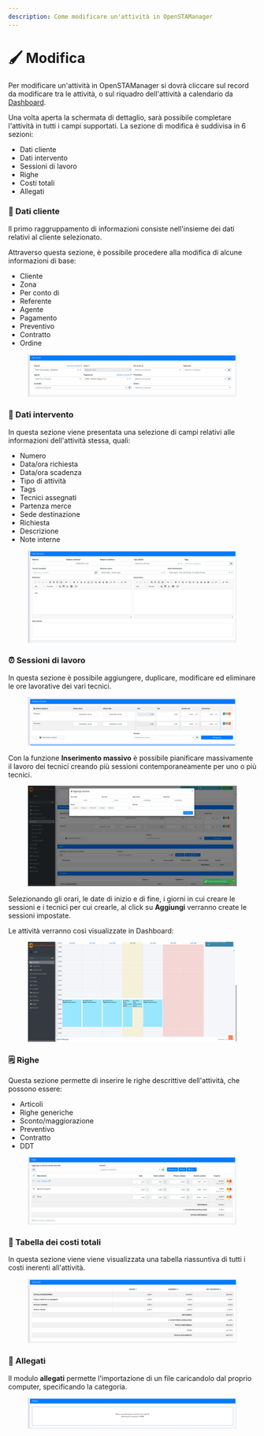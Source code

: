 ```yaml
---
description: Come modificare un'attività in OpenSTAManager
---
```


# 🖌️ Modifica

Per modificare un'attività in OpenSTAManager si dovrà cliccare sul record da modificare tra le attività, o sul riquadro dell'attività a calendario da [Dashboard](../dashboard/).

Una volta aperta la schermata di dettaglio, sarà possibile completare l'attività in tutti i campi supportati. La sezione di modifica è suddivisa in 6 sezioni:

* Dati cliente
* Dati intervento
* Sessioni di lavoro
* Righe
* Costi totali
* Allegati

### 👨 Dati cliente

Il primo raggruppamento di informazioni consiste nell'insieme dei dati relativi al cliente selezionato.

Attraverso questa sezione, è possibile procedere alla modifica di alcune informazioni di base:

* Cliente
* Zona
* Per conto di&#x20;
* Referente
* Agente
* Pagamento
* Preventivo
* Contratto
* Ordine

<figure><img src="../../../.gitbook/assets/immagine (6).png" alt=""><figcaption></figcaption></figure>

### 📖 Dati intervento

In questa sezione viene presentata una selezione di campi relativi alle informazioni dell'attività stessa, quali:

* Numero
* Data/ora richiesta
* Data/ora scadenza
* Tipo di attività
* Tags
* Tecnici assegnati
* Partenza merce
* Sede destinazione
* Richiesta
* Descrizione
* Note interne

<figure><img src="../../../.gitbook/assets/immagine (7).png" alt=""><figcaption></figcaption></figure>

### ⏰ Sessioni di lavoro

In questa sezione è possibile aggiungere, duplicare, modificare ed eliminare le ore lavorative dei vari tecnici.

<figure><img src="../../../.gitbook/assets/immagine (9).png" alt=""><figcaption></figcaption></figure>

Con la funzione **Inserimento massivo** è possibile pianificare massivamente il lavoro dei tecnici creando più sessioni contemporaneamente per uno o più tecnici.

<figure><img src="../../../.gitbook/assets/immagine (11).png" alt=""><figcaption></figcaption></figure>

Selezionando gli orari, le date di inizio e di fine, i giorni in cui creare le sessioni e i tecnici per cui crearle, al click su **Aggiungi** verranno create le sessioni impostate.

Le attività verranno così visualizzate in Dashboard:

<figure><img src="../../../.gitbook/assets/immagine (12).png" alt=""><figcaption></figcaption></figure>

### 🗒️ Righe

Questa sezione permette di inserire le righe descrittive dell'attività, che possono essere:

* Articoli
* Righe generiche
* Sconto/maggiorazione
* Preventivo
* Contratto
* DDT

<figure><img src="../../../.gitbook/assets/immagine (14).png" alt=""><figcaption></figcaption></figure>

### 📃 Tabella dei costi totali

In questa sezione viene viene visualizzata una tabella riassuntiva di tutti i costi inerenti all'attività.

<figure><img src="../../../.gitbook/assets/immagine (15).png" alt=""><figcaption></figcaption></figure>

### 🛅 Allegati

Il modulo **allegati** permette l'importazione di un file caricandolo dal proprio computer, specificando la categoria.

<figure><img src="../../../.gitbook/assets/immagine (16).png" alt=""><figcaption></figcaption></figure>
